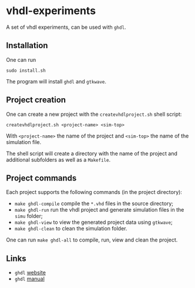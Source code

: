 vhdl-experiments
================

A set of vhdl experiments, can be used with `ghdl`.

Installation
------------

One can run

    sudo install.sh

The program will install `ghdl` and `gtkwave`.

Project creation
----------------

One can create a new project with the `createvhdlproject.sh` shell script:

    createvhdlproject.sh <project-name> <sim-top>

With `<project-name>` the name of the project and `<sim-top>` the name of the simulation file.

The shell script will create a directory with the name of the project and additional subfolders as well as a `Makefile`.


Project commands
----------------

Each project supports the following commands (in the project directory):

 * `make ghdl-compile` compile the `*.vhd` files in the source directory;
 * `make ghdl-run` run the vhdl project and generate simulation files in the `simu` folder;
 * `make ghdl-view` to view the generated project data using `gtkwave`;
 * `make ghdl-clean` to clean the simulation folder.
 
One can run `make ghdl-all` to compile, run, view and clean the project.

Links
-----

 * `ghdl` [website](http://ghdl.free.fr/)
 * `ghdl` [manual](http://ghdl.free.fr/ghdl/)